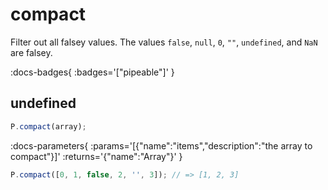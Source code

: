 # compact

Filter out all falsey values. The values `false`, `null`, `0`, `""`, `undefined`, and `NaN` are falsey.

:docs-badges{ :badges='["pipeable"]' }


## undefined

```js [light]
P.compact(array);
```

:docs-parameters{ :params='[{"name":"items","description":"the array to compact"}]' :returns='{"name":"Array"}' }

```js
P.compact([0, 1, false, 2, '', 3]); // => [1, 2, 3]
```